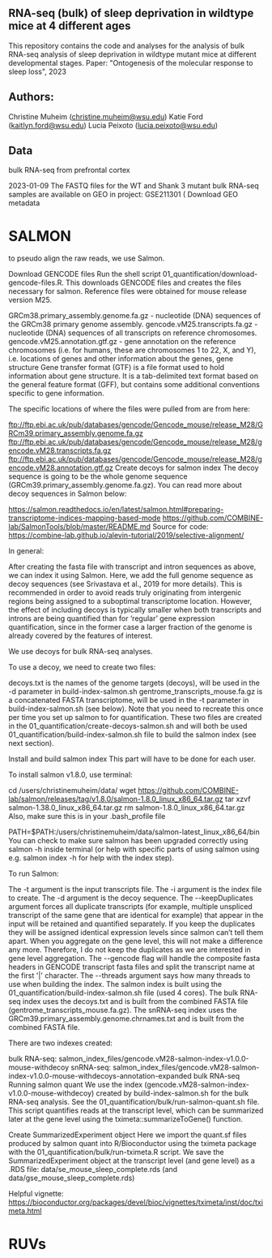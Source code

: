 ## RNA-seq (bulk) of sleep deprivation in wildtype mice at 4 different ages
This repository contains the code and analyses for the analysis of bulk RNA-seq analysis of sleep deprivation in wildtype mutant mice at different developmental stages.
Paper: "Ontogenesis of the molecular response to sleep loss", 2023

## Authors:
Christine Muheim (christine.muheim@wsu.edu)
Katie Ford (kaitlyn.ford@wsu.edu)
Lucia Peixoto (lucia.peixoto@wsu.edu)


## Data
bulk RNA-seq from prefrontal cortex

2023-01-09 The FASTQ files for the WT and Shank 3 mutant bulk RNA-seq samples are available on GEO in project: GSE211301 (
Download GEO metadata

# SALMON 
to pseudo align the raw reads, we use Salmon. 



Download GENCODE files
Run the shell script 01_quantification/download-gencode-files.R. This downloads GENCODE files and creates the files necessary for salmon. Reference files were obtained for mouse release version M25.

GRCm38.primary_assembly.genome.fa.gz - nucleotide (DNA) sequences of the GRCm38 primary genome assembly.
gencode.vM25.transcripts.fa.gz - nucleotide (DNA) sequences of all transcripts on reference chromosomes.
gencode.vM25.annotation.gtf.gz - gene annotation on the reference chromosomes (i.e. for humans, these are chromosomes 1 to 22, X, and Y), i.e. locations of genes and other information about the genes, gene structure
Gene transfer format (GTF) is a file format used to hold information about gene structure. It is a tab-delimited text format based on the general feature format (GFF), but contains some additional conventions specific to gene information.

The specific locations of where the files were pulled from are from here:

ftp://ftp.ebi.ac.uk/pub/databases/gencode/Gencode_mouse/release_M28/GRCm39.primary_assembly.genome.fa.gz
ftp://ftp.ebi.ac.uk/pub/databases/gencode/Gencode_mouse/release_M28/gencode.vM28.transcripts.fa.gz
ftp://ftp.ebi.ac.uk/pub/databases/gencode/Gencode_mouse/release_M28/gencode.vM28.annotation.gtf.gz
Create decoys for salmon index
The decoy sequence is going to be the whole genome sequence (GRCm39.primary_assembly.genome.fa.gz). You can read more about decoy sequences in Salmon below:

https://salmon.readthedocs.io/en/latest/salmon.html#preparing-transcriptome-indices-mapping-based-mode
https://github.com/COMBINE-lab/SalmonTools/blob/master/README.md
Source for code: https://combine-lab.github.io/alevin-tutorial/2019/selective-alignment/

In general:

After creating the fasta file with transcript and intron sequences as above, we can index it using Salmon. Here, we add the full genome sequence as decoy sequences (see Srivastava et al., 2019 for more details). This is recommended in order to avoid reads truly originating from intergenic regions being assigned to a suboptimal transcriptome location. However, the effect of including decoys is typically smaller when both transcripts and introns are being quantified than for ‘regular’ gene expression quantification, since in the former case a larger fraction of the genome is already covered by the features of interest.

We use decoys for bulk RNA-seq analyses.

To use a decoy, we need to create two files:

decoys.txt is the names of the genome targets (decoys), will be used in the -d parameter in build-index-salmon.sh
gentrome_transcripts_mouse.fa.gz is a concatenated FASTA transcriptome, will be used in the -t parameter in build-index-salmon.sh (see below). Note that you need to recreate this once per time you set up salmon to for quantification.
These two files are created in the 01_quantification/create-decoys-salmon.sh and will both be used 01_quantification/build-index-salmon.sh file to build the salmon index (see next section).

Install and build salmon index
This part will have to be done for each user. 

To install salmon v1.8.0, use terminal:

cd /users/christinemuheim/data/
wget https://github.com/COMBINE-lab/salmon/releases/tag/v1.8.0/salmon-1.8.0_linux_x86_64.tar.gz
tar xzvf salmon-1.38.0_linux_x86_64.tar.gz
rm salmon-1.8.0_linux_x86_64.tar.gz
Also, make sure this is in your .bash_profile file

PATH=$PATH:/users/christinemuheim/data/salmon-latest_linux_x86_64/bin
You can check to make sure salmon has been upgraded correctly using salmon -h inside terminal (or help with specific parts of using salmon using e.g. salmon index -h for help with the index step).

To run Salmon:

The -t argument is the input transcripts file.
The -i argument is the index file to create.
The -d argument is the decoy sequence.
The --keepDuplicates argument forces all duplicate transcripts (for example, multiple unspliced transcript of the same gene that are identical for example) that appear in the input will be retained and quantified separately. If you keep the duplicates they will be assigned identical expression levels since salmon can’t tell them apart. When you aggregate on the gene level, this will not make a difference any more. Therefore, I do not keep the duplicates as we are interested in gene level aggregation.
The --gencode flag will handle the composite fasta headers in GENCODE transcript fasta files and split the transcript name at the first '|' character.
The --threads argument says how many threads to use when building the index.
The salmon index is built using the 01_quantification/build-index-salmon.sh file (used 4 cores). The bulk RNA-seq index uses the decoys.txt and is built from the combined FASTA file (gentrome_transcripts_mouse.fa.gz). The snRNA-seq index uses the GRCm39.primary_assembly.genome.chrnames.txt and is built from the combined FASTA file.

There are two indexes created:

bulk RNA-seq: salmon_index_files/gencode.vM28-salmon-index-v1.0.0-mouse-withdecoy
snRNA-seq: salmon_index_files/gencode.vM28-salmon-index-v1.0.0-mouse-withdecoys-annotation-expanded
bulk RNA-seq
Running salmon quant
We use the index (gencode.vM28-salmon-index-v1.0.0-mouse-withdecoy) created by build-index-salmon.sh for the bulk RNA-seq analysis. See the 01_quantification/bulk/run-salmon-quant.sh file. This script quantifies reads at the transcript level, which can be summarized later at the gene level using the tximeta::summarizeToGene() function.

Create SummarizedExperiment object
Here we import the quant.sf files produced by salmon quant into R/Bioconductor using the tximeta package with the 01_quantification/bulk/run-tximeta.R script. We save the SummarizedExperiment object at the transcript level (and gene level) as a .RDS file: data/se_mouse_sleep_complete.rds (and data/gse_mouse_sleep_complete.rds)

Helpful vignette: https://bioconductor.org/packages/devel/bioc/vignettes/tximeta/inst/doc/tximeta.html

# RUVs 

